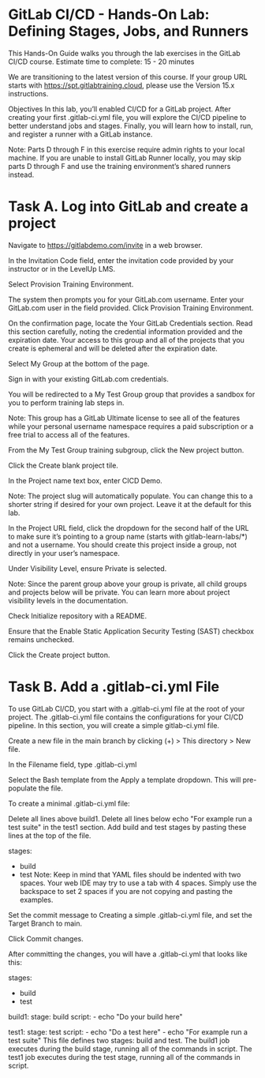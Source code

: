# GitLab CI/CD - Hands-On Lab: Defining Stages, Jobs, and Runners
This Hands-On Guide walks you through the lab exercises in the GitLab CI/CD course.
Estimate time to complete: 15 - 20 minutes

We are transitioning to the latest version of this course. If your group URL starts with https://spt.gitlabtraining.cloud, please use the Version 15.x instructions.

Objectives
In this lab, you’ll enabled CI/CD for a GitLab project. After creating your first .gitlab-ci.yml file, you will explore the CI/CD pipeline to better understand jobs and stages. Finally, you will learn how to install, run, and register a runner with a GitLab instance.

Note: Parts D through F in this exercise require admin rights to your local machine. If you are unable to install GitLab Runner locally, you may skip parts D through F and use the training environment’s shared runners instead.

# Task A. Log into GitLab and create a project
Navigate to https://gitlabdemo.com/invite in a web browser.

In the Invitation Code field, enter the invitation code provided by your instructor or in the LevelUp LMS.

Select Provision Training Environment.

The system then prompts you for your GitLab.com username. Enter your GitLab.com user in the field provided. Click Provision Training Environment.

On the confirmation page, locate the Your GitLab Credentials section. Read this section carefully, noting the credential information provided and the expiration date. Your access to this group and all of the projects that you create is ephemeral and will be deleted after the expiration date.

Select My Group at the bottom of the page.

Sign in with your existing GitLab.com credentials.

You will be redirected to a My Test Group group that provides a sandbox for you to perform training lab steps in.

Note: This group has a GitLab Ultimate license to see all of the features while your personal username namespace requires a paid subscription or a free trial to access all of the features.

From the My Test Group training subgroup, click the New project button.

Click the Create blank project tile.

In the Project name text box, enter CICD Demo.

Note: The project slug will automatically populate. You can change this to a shorter string if desired for your own project. Leave it at the default for this lab.

In the Project URL field, click the dropdown for the second half of the URL to make sure it’s pointing to a group name (starts with gitlab-learn-labs/*) and not a username. You should create this project inside a group, not directly in your user’s namespace.

Under Visibility Level, ensure Private is selected.

Note: Since the parent group above your group is private, all child groups and projects below will be private. You can learn more about project visibility levels in the documentation.

Check Initialize repository with a README.

Ensure that the Enable Static Application Security Testing (SAST) checkbox remains unchecked.

Click the Create project button.

# Task B. Add a .gitlab-ci.yml File
To use GitLab CI/CD, you start with a .gitlab-ci.yml file at the root of your project. The .gitlab-ci.yml file contains the configurations for your CI/CD pipeline. In this section, you will create a simple gitlab-ci.yml file.

Create a new file in the main branch by clicking (+) > This directory > New file.

In the Filename field, type .gitlab-ci.yml

Select the Bash template from the Apply a template dropdown. This will pre-populate the file.

To create a minimal .gitlab-ci.yml file:

Delete all lines above build1.
Delete all lines below echo "For example run a test suite" in the test1 section.
Add build and test stages by pasting these lines at the top of the file.

stages:
  - build
  - test
Note: Keep in mind that YAML files should be indented with two spaces. Your web IDE may try to use a tab with 4 spaces. Simply use the backspace to set 2 spaces if you are not copying and pasting the examples.

Set the commit message to Creating a simple .gitlab-ci.yml file, and set the Target Branch to main.

Click Commit changes.

After committing the changes, you will have a .gitlab-ci.yml that looks like this:

stages:
- build
- test

build1:
  stage: build
  script:
    - echo "Do your build here"

test1:
    stage: test
    script:
        - echo "Do a test here"
        - echo "For example run a test suite"
This file defines two stages: build and test. The build1 job executes during the build stage, running all of the commands in script. The test1 job executes during the test stage, running all of the commands in script.

